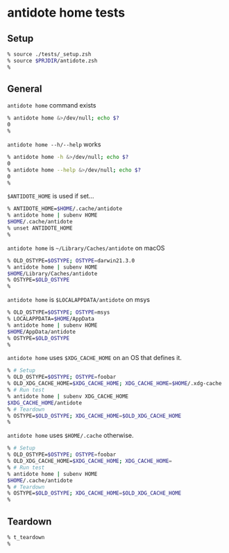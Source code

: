# antidote home tests

## Setup

```zsh
% source ./tests/_setup.zsh
% source $PRJDIR/antidote.zsh
%
```

## General

`antidote home` command exists

```zsh
% antidote home &>/dev/null; echo $?
0
%
```

`antidote home --h/--help` works

```zsh
% antidote home -h &>/dev/null; echo $?
0
% antidote home --help &>/dev/null; echo $?
0
%
```

`$ANTIDOTE_HOME` is used if set...

```zsh
% ANTIDOTE_HOME=$HOME/.cache/antidote
% antidote home | subenv HOME
$HOME/.cache/antidote
% unset ANTIDOTE_HOME
%
```

`antidote home` is `~/Library/Caches/antidote` on macOS

```zsh
% OLD_OSTYPE=$OSTYPE; OSTYPE=darwin21.3.0
% antidote home | subenv HOME
$HOME/Library/Caches/antidote
% OSTYPE=$OLD_OSTYPE
%
```

`antidote home` is `$LOCALAPPDATA/antidote` on msys

```zsh
% OLD_OSTYPE=$OSTYPE; OSTYPE=msys
% LOCALAPPDATA=$HOME/AppData
% antidote home | subenv HOME
$HOME/AppData/antidote
% OSTYPE=$OLD_OSTYPE
%
```

`antidote home` uses `$XDG_CACHE_HOME` on an OS that defines it.

```zsh
% # Setup
% OLD_OSTYPE=$OSTYPE; OSTYPE=foobar
% OLD_XDG_CACHE_HOME=$XDG_CACHE_HOME; XDG_CACHE_HOME=$HOME/.xdg-cache
% # Run test
% antidote home | subenv XDG_CACHE_HOME
$XDG_CACHE_HOME/antidote
% # Teardown
% OSTYPE=$OLD_OSTYPE; XDG_CACHE_HOME=$OLD_XDG_CACHE_HOME
%
```

`antidote home` uses `$HOME/.cache` otherwise.

```zsh
% # Setup
% OLD_OSTYPE=$OSTYPE; OSTYPE=foobar
% OLD_XDG_CACHE_HOME=$XDG_CACHE_HOME; XDG_CACHE_HOME=
% # Run test
% antidote home | subenv HOME
$HOME/.cache/antidote
% # Teardown
% OSTYPE=$OLD_OSTYPE; XDG_CACHE_HOME=$OLD_XDG_CACHE_HOME
%
```

## Teardown

```zsh
% t_teardown
%
```
